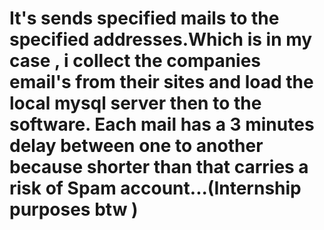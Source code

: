 # It's sends specified mails to the specified addresses.Which is in my case , i collect the companies email's from their sites and load the local mysql server then to the software. Each mail has a 3 minutes delay between one to another because shorter than that carries a risk of Spam account...(Internship purposes btw )

